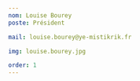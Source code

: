 ```yaml
---
nom: Louise Bourey
poste: Président

mail: louise.bourey@ye-mistikrik.fr

img: louise.bourey.jpg

order: 1
---
```

